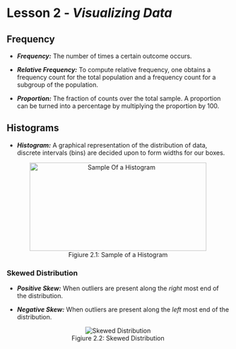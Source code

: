 # Lesson 2 - _Visualizing Data_

## Frequency
- **_Frequency:_**  The number of times a certain outcome occurs.

- **_Relative Frequency:_** To compute relative frequency, one obtains a frequency count for the total population and 
a frequency count for a subgroup of the population.

- **_Proportion:_** The fraction of counts over the total sample. A proportion can be turned into a percentage by 
multiplying the proportion by 100.

## Histograms
- **_Histogram:_**  A graphical representation of the distribution of data, discrete intervals (bins) are decided 
upon to form widths for our boxes.
<p align="center">
    <img align="center" width=400 height=200 alt="Sample Of a Histogram" src=https://analyse-it.com/docs/user-guide/distribution/images/Histogram.png><br/>
Figiure 2.1: Sample of a Histogram
</p>
  
### Skewed Distribution
- **_Positive Skew:_** When outliers are present along the _right_ most end of the distribution.

- **_Negative Skew:_** When outliers are present along the _left_ most end of the distribution.
<p align="center">
    <img align="center" alt="Skewed Distribution" src=https://qph.fs.quoracdn.net/main-qimg-5fc78a3359ad31c9c457dd4825813185-c><br/>
Figiure 2.2: Skewed Distribution
</p>
